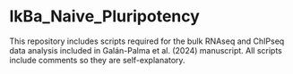 # IkBa_Naive_Pluripotency

This repository includes scripts required for the bulk RNAseq and ChIPseq data analysis included in Galán-Palma et al. (2024) manuscript. All scripts include comments so they are self-explanatory.
